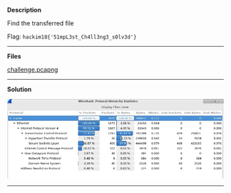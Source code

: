 **Description**

Find the transferred file

Flag: `hackim18{'51mpL3st_Ch4ll3ng3_s0lv3d'}`


-----


**Files**

[challenge.pcapng](https://s3.amazonaws.com/hackim18/misc/pcap/challenge.pcapng)


-----


**Solution**

![](https://github.com/ambalabanov/writeups/raw/master/nullcomHackIM2018/Misc2/statistics.jpg)


-----
